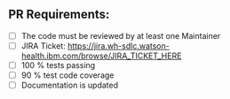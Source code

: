 ## PR Requirements:
 - [ ] The code must be reviewed by at least one Maintainer
 - [ ] JIRA Ticket: https://jira.wh-sdlc.watson-health.ibm.com/browse/JIRA_TICKET_HERE
 - [ ] 100 % tests passing
 - [ ] 90 % test code coverage
 - [ ] Documentation is updated 